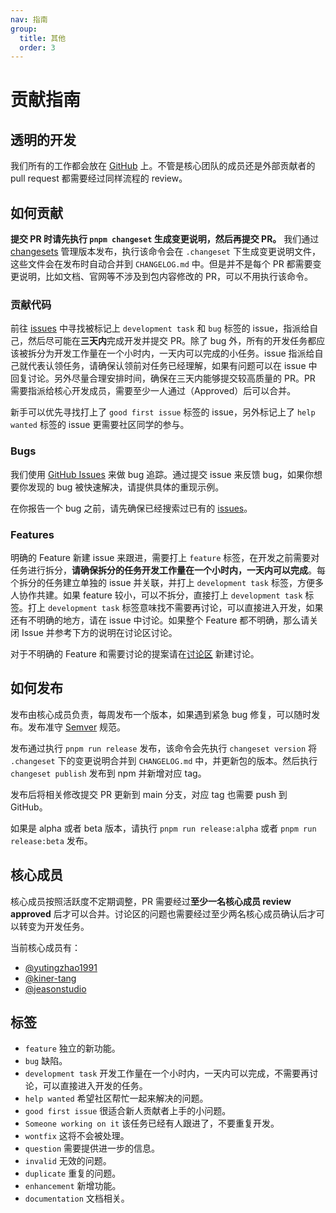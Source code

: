 ```yaml
---
nav: 指南
group:
  title: 其他
  order: 3
---
```


# 贡献指南

## 透明的开发

我们所有的工作都会放在 [GitHub](https://github.com/ant-design/ant-design-web3) 上。不管是核心团队的成员还是外部贡献者的 pull request 都需要经过同样流程的 review。

## 如何贡献

**提交 PR 时请先执行 `pnpm changeset` 生成变更说明，然后再提交 PR。** 我们通过 [changesets](https://github.com/changesets/changesets/blob/main/docs/intro-to-using-changesets.md) 管理版本发布，执行该命令会在 `.changeset` 下生成变更说明文件，这些文件会在发布时自动合并到 `CHANGELOG.md` 中。但是并不是每个 PR 都需要变更说明，比如文档、官网等不涉及到包内容修改的 PR，可以不用执行该命令。

### 贡献代码

前往 [issues](https://github.com/ant-design/ant-design-web3/issues) 中寻找被标记上 `development task` 和 `bug` 标签的 issue，指派给自己，然后尽可能在**三天内**完成开发并提交 PR。除了 bug 外，所有的开发任务都应该被拆分为开发工作量在一个小时内，一天内可以完成的小任务。issue 指派给自己就代表认领任务，请确保认领前对任务已经理解，如果有问题可以在 issue 中回复讨论。另外尽量合理安排时间，确保在三天内能够提交较高质量的 PR。PR 需要指派给核心开发成员，需要至少一人通过（Approved）后可以合并。

新手可以优先寻找打上了 `good first issue` 标签的 issue，另外标记上了 `help wanted` 标签的 issue 更需要社区同学的参与。

### Bugs

我们使用 [GitHub Issues](https://github.com/ant-design/ant-design-web3/issues) 来做 bug 追踪。通过提交 issue 来反馈 bug，如果你想要你发现的 bug 被快速解决，请提供具体的重现示例。

在你报告一个 bug 之前，请先确保已经搜索过已有的 [issues](https://github.com/ant-design/ant-design-web3/issues)。

### Features

明确的 Feature 新建 issue 来跟进，需要打上 `feature` 标签，在开发之前需要对任务进行拆分，**请确保拆分的任务开发工作量在一个小时内，一天内可以完成**。每个拆分的任务建立单独的 issue 并关联，并打上 `development task` 标签，方便多人协作共建。如果 feature 较小，可以不拆分，直接打上 `development task` 标签。打上 `development task` 标签意味找不需要再讨论，可以直接进入开发，如果还有不明确的地方，请在 issue 中讨论。如果整个 Feature 都不明确，那么请关闭 Issue 并参考下方的说明在讨论区讨论。

对于不明确的 Feature 和需要讨论的提案请在[讨论区](https://github.com/ant-design/ant-design-web3/discussions) 新建讨论。

## 如何发布

发布由核心成员负责，每周发布一个版本，如果遇到紧急 bug 修复，可以随时发布。发布准守 [Semver](https://semver.org/lang/zh-CN/) 规范。

发布通过执行 `pnpm run release` 发布，该命令会先执行 `changeset version` 将 `.changeset` 下的变更说明合并到 `CHANGELOG.md` 中，并更新包的版本。然后执行 `changeset publish` 发布到 npm 并新增对应 tag。

发布后将相关修改提交 PR 更新到 main 分支，对应 tag 也需要 push 到 GitHub。

如果是 alpha 或者 beta 版本，请执行 `pnpm run release:alpha` 或者 `pnpm run release:beta` 发布。

## 核心成员

核心成员按照活跃度不定期调整，PR 需要经过**至少一名核心成员 review approved** 后才可以合并。讨论区的问题也需要经过至少两名核心成员确认后才可以转变为开发任务。

当前核心成员有：

- [@yutingzhao1991](https://github.com/yutingzhao1991)
- [@kiner-tang](https://github.com/kiner-tang)
- [@jeasonstudio](https://github.com/jeasonstudio)

## 标签

- `feature` 独立的新功能。
- `bug` 缺陷。
- `development task` 开发工作量在一个小时内，一天内可以完成，不需要再讨论，可以直接进入开发的任务。
- `help wanted` 希望社区帮忙一起来解决的问题。
- `good first issue` 很适合新人贡献者上手的小问题。
- `Someone working on it` 该任务已经有人跟进了，不要重复开发。
- `wontfix` 这将不会被处理。
- `question` 需要提供进一步的信息。
- `invalid` 无效的问题。
- `duplicate` 重复的问题。
- `enhancement` 新增功能。
- `documentation` 文档相关。
